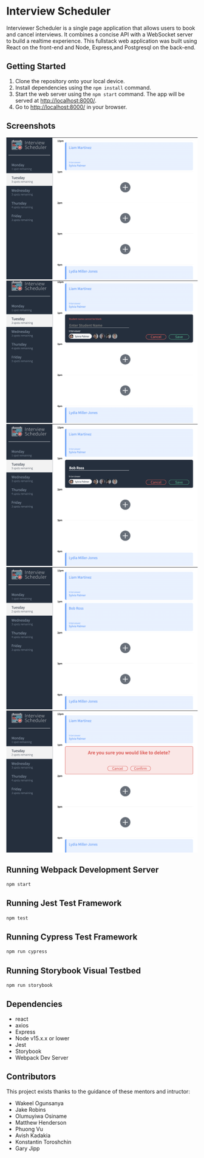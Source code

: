 # Interview Scheduler
Interviewer Scheduler is a single page application that allows users to book and cancel interviews. It combines a concise API with a WebSocket server to build a realtime experience. This fullstack web application was built using React on the front-end and Node, Express,and Postgresql on the back-end.

## Getting Started

1. Clone the repository onto your local device.
2. Install dependencies using the `npm install` command.
3. Start the web server using the `npm start` command. The app will be served at <http://localhost:8000/>.
4. Go to <http://localhost:8000/> in your browser.

## Screenshots
!["Screenshot of layout when day is clicked"](https://github.com/ElleHoang/scheduler/blob/master/docs/Screen%20Shot%202022-01-05%20at%208.14.09%20AM.png)
!["Screenshot of layout when try to save a blank name"](https://github.com/ElleHoang/scheduler/blob/511a4d3764607975b2e6d6f1a5e36c148155841f/docs/Screen%20Shot%202022-01-05%20at%208.17.18%20AM.png)
!["Screenshot of layout when name is inputed and interviewer is selected"](https://github.com/ElleHoang/scheduler/blob/511a4d3764607975b2e6d6f1a5e36c148155841f/docs/Screen%20Shot%202022-01-05%20at%208.15.09%20AM.png)
!["Screenshot of layout when appointment is saved"](https://github.com/ElleHoang/scheduler/blob/511a4d3764607975b2e6d6f1a5e36c148155841f/docs/Screen%20Shot%202022-01-05%20at%208.15.24%20AM.png)
!["Screenshot of layout to confirm delete appointment"](https://github.com/ElleHoang/scheduler/blob/511a4d3764607975b2e6d6f1a5e36c148155841f/docs/Screen%20Shot%202022-01-05%20at%208.15.45%20AM.png)

## Running Webpack Development Server

```sh
npm start
```

## Running Jest Test Framework

```sh
npm test
```

## Running Cypress Test Framework

```sh
npm run cypress
```

## Running Storybook Visual Testbed

```sh
npm run storybook
```

## Dependencies
* react
* axios
* Express
* Node v15.x.x or lower
* Jest
* Storybook
* Webpack Dev Server

## Contributors
This project exists thanks to the guidance of these mentors and intructor:
* Wakeel Ogunsanya
* Jake Robins
* Olumuyiwa Osiname
* Matthew Henderson
* Phuong Vu
* Avish Kadakia
* Konstantin Toroshchin
* Gary Jipp
